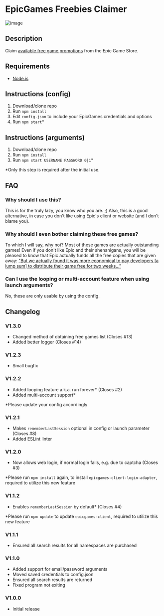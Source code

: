 # EpicGames Freebies Claimer
![image](https://user-images.githubusercontent.com/4411977/74479432-6a6d1b00-4eaf-11ea-930f-1b89e7135887.png)

## Description
Claim [available free game promotions](https://www.epicgames.com/store/free-games) from the Epic Game Store.

## Requirements
 * [Node.js](https://nodejs.org/download/)

## Instructions (config)
1. Download/clone repo
2. Run `npm install`
3. Edit `config.json` to include your EpicGames credentials and options
4. Run `npm start`*

## Instructions (arguments)
1. Download/clone repo
3. Run `npm install`
4. Run `npm start USERNAME PASSWORD 0|1`*

*Only this step is required after the initial use.

## FAQ
### Why should I use this?
This is for the truly lazy, you know who you are. ;)
Also, this is a good alternative, in case you don't like using Epic's client or website (and I don't blame you).

### Why should I even bother claiming these free games?
To which I will say, why not? Most of these games are actually outstanding games! Even if you don't like Epic and their shenanigans, you will be pleased to know that Epic actually funds all the free copies that are given away:  ["But we actually found it was more economical to pay developers [a lump sum] to distribute their game free for two weeks..."](https://arstechnica.com/gaming/2019/03/epic-ceo-youre-going-to-see-lower-prices-on-epic-games-store/)

### Can I use the looping or multi-account feature when using launch arguments?
No, these are only usable by using the config.

## Changelog
### V1.3.0
 * Changed method of obtaining free games list (Closes #13)
 * Added better logger (Closes #14)

### V1.2.3
 * Small bugfix

### V1.2.2
 * Added looping feature a.k.a. run forever* (Closes #2)
 * Added multi-account support*

*Please update your config accordingly

### V1.2.1
 * Makes `rememberLastSession` optional in config or launch parameter (Closes #8)
 * Added ESLint linter

### V1.2.0
 * Now allows web login, if normal login fails, e.g. due to captcha (Closes #3)

*Please run `npm install` again, to install `epicgames-client-login-adapter`, required to utilize this new feature

### V1.1.2
 * Enables `rememberLastSession` by default* (Closes #4)

*Please run `npm update` to update `epicgames-client`, required to utilize this new feature

### V1.1.1
 * Ensured all search results for all namespaces are purchased

### V1.1.0
 * Added support for email/password arguments
 * Moved saved credentials to config.json
 * Ensured all search results are returned
 * Fixed program not exiting

### V1.0.0
 * Initial release
